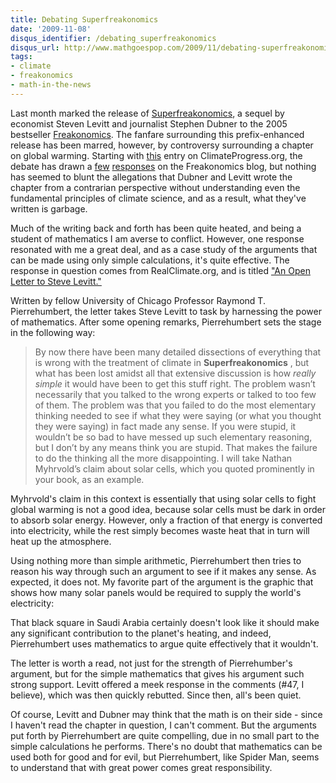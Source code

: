 ```yaml
---
title: Debating Superfreakonomics
date: '2009-11-08'
disqus_identifier: /debating_superfreakonomics
disqus_url: http://www.mathgoespop.com/2009/11/debating-superfreakonomics.html
tags:
- climate
- freakonomics
- math-in-the-news
---
```

Last month marked the release of <a href="http://www.amazon.com/SuperFreakonomics-Cooling-Patriotic-Prostitutes-Insurance/dp/0060889578">Superfreakonomics</a>, a sequel by economist Steven Levitt and journalist Stephen Dubner to the 2005 bestseller <a href="http://en.wikipedia.org/wiki/Freakonomics#Film_adaptation">Freakonomics</a>.  The fanfare surrounding this prefix-enhanced release has been marred, however, by controversy surrounding a chapter on global warming. Starting with <a href="http://climateprogress.org/2009/10/12/superfreakonomics-errors-levitt-caldeira-myhrvold/">this</a> entry on ClimateProgress.org, the debate has drawn a <a href="http://freakonomics.blogs.nytimes.com/2009/10/18/global-warming-in-superfreakonomics-the-anatomy-of-a-smear/">few</a> <a href="http://freakonomics.blogs.nytimes.com/2009/10/20/are-solar-panels-really-black-and-what-does-that-have-to-do-with-the-climate-debate/#more-20177">responses</a> on the Freakonomics blog, but nothing has seemed to blunt the allegations that Dubner and Levitt wrote the chapter from a contrarian perspective without understanding even the fundamental principles of climate science, and as a result, what they've written is garbage.

<p>Much of the writing back and forth has been quite heated, and being a student of mathematics I am averse to conflict.  However, one response resonated with me a great deal, and as a case study of the arguments that can be made using only simple calculations, it's quite effective.  The response in question comes from RealClimate.org, and is titled <a href="http://www.realclimate.org/index.php/archives/2009/10/an-open-letter-to-steve-levitt/">"An Open Letter to Steve Levitt."</a></p>

<p>Written by fellow University of Chicago Professor Raymond T. Pierrehumbert, the letter takes Steve Levitt to task by harnessing the power of mathematics.  After some opening remarks, Pierrehumbert sets the stage in the following way:</p>

<blockquote><p>By now there have been many detailed dissections of everything that is wrong with the treatment of climate in <strong>Superfreakonomics</strong> , but what has been lost amidst all that extensive discussion is how <em>really simple</em> it would have been to get this stuff right. The problem wasn’t necessarily that you talked to the wrong experts or talked to too few of them. The problem was that you failed to do the most elementary thinking needed to see if what they were saying (or what you thought they were saying) in fact made any sense. If you were stupid, it wouldn’t be so bad to have messed up such elementary reasoning, but I don’t by any means think you are stupid. That makes the failure to do the thinking all the more disappointing. I will take Nathan Myhrvold’s claim about solar cells, which you quoted prominently in your book, as an example.</p></blockquote>

Myhrvold's claim in this context is essentially that using solar cells to fight global warming is not a good idea, because solar cells must be dark in order to absorb solar energy.  However, only a fraction of that energy is converted into electricity, while the rest simply becomes waste heat that in turn will heat up the atmosphere.

<p>Using nothing more than simple arithmetic, Pierrehumbert then tries to reason his way through such an argument to see if it makes any sense.  As expected, it does not.  My favorite part of the argument is the graphic that shows how many solar panels would be required to supply the world's electricity:</p>

That black square in Saudi Arabia certainly doesn't look like it should make any significant contribution to the planet's heating, and indeed, Pierrehumbert uses mathematics to argue quite effectively that it wouldn't.</p>

<p>The letter is worth a read, not just for the strength of Pierrehumber's argument, but for the simple mathematics that gives his argument such strong support.  Levitt offered a meek response in the comments (#47, I believe), which was then quickly rebutted.  Since then, all's been quiet.</p>

<p>Of course, Levitt and Dubner may think that the math is on their side - since I haven't read the chapter in question, I can't comment.  But the arguments put forth by Pierrehumbert are quite compelling, due in no small part to the simple calculations he performs.  There's no doubt that mathematics can be used both for good and for evil, but Pierrehumbert, like Spider Man, seems to understand that with great power comes great responsibility.</p>